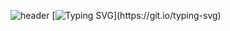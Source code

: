 ![header](https://capsule-render.vercel.app/api?text=Welcome%20To%20My%20Github!&animation=fadeIn&type=Waving&height=180&color=timeGradient)
[![Typing SVG](https://readme-typing-svg.demolab.com?font=Fira+Code&pause=1000&width=435&lines=Hello!++I'm+Enjoying+Developer%2C+Sunggyu+Lee!)](https://git.io/typing-svg)

<!--
**PocachipMind/PocachipMind** is a ✨ _special_ ✨ repository because its `README.md` (this file) appears on your GitHub profile.

Here are some ideas to get you started:

- 🔭 I’m currently working on ...
- 🌱 I’m currently learning ...
- 👯 I’m looking to collaborate on ...
- 🤔 I’m looking for help with ...
- 💬 Ask me about ...
- 📫 How to reach me: ...
- 😄 Pronouns: ...
- ⚡ Fun fact: ...
-->
